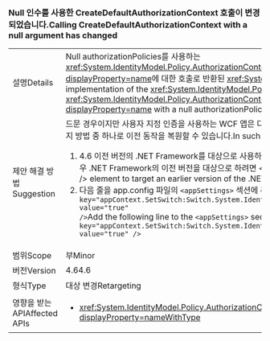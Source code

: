 ### <a name="calling-createdefaultauthorizationcontext-with-a-null-argument-has-changed"></a><span data-ttu-id="aedc2-101">Null 인수를 사용한 CreateDefaultAuthorizationContext 호출이 변경되었습니다.</span><span class="sxs-lookup"><span data-stu-id="aedc2-101">Calling CreateDefaultAuthorizationContext with a null argument has changed</span></span>

|   |   |
|---|---|
|<span data-ttu-id="aedc2-102">설명</span><span class="sxs-lookup"><span data-stu-id="aedc2-102">Details</span></span>|<span data-ttu-id="aedc2-103">Null authorizationPolicies를 사용하는 <xref:System.IdentityModel.Policy.AuthorizationContext.CreateDefaultAuthorizationContext(System.Collections.Generic.IList{System.IdentityModel.Policy.IAuthorizationPolicy})?displayProperty=name>에 대한 호출로 반환된 <xref:System.IdentityModel.Policy.AuthorizationContext?displayProperty=name>의 구현이 .NET Framework 4.6에서 변경되었습니다.</span><span class="sxs-lookup"><span data-stu-id="aedc2-103">The implementation of the <xref:System.IdentityModel.Policy.AuthorizationContext?displayProperty=name> returned by a call to the <xref:System.IdentityModel.Policy.AuthorizationContext.CreateDefaultAuthorizationContext(System.Collections.Generic.IList{System.IdentityModel.Policy.IAuthorizationPolicy})?displayProperty=name> with a null authorizationPolicies argument has changed its implementation in the .NET Framework 4.6.</span></span>|
|<span data-ttu-id="aedc2-104">제안 해결 방법</span><span class="sxs-lookup"><span data-stu-id="aedc2-104">Suggestion</span></span>|<span data-ttu-id="aedc2-105">드문 경우이지만 사용자 지정 인증을 사용하는 WCF 앱은 다르게 동작할 수 있습니다.</span><span class="sxs-lookup"><span data-stu-id="aedc2-105">In rare cases, WCF apps that use custom authentication may see behavioral differences.</span></span> <span data-ttu-id="aedc2-106">이러한 경우 두 가지 방법 중 하나로 이전 동작을 복원할 수 있습니다.</span><span class="sxs-lookup"><span data-stu-id="aedc2-106">In such cases, the previous behavior can be restored in either of two ways:</span></span><ol><li><span data-ttu-id="aedc2-107">4.6 이전 버전의 .NET Framework를 대상으로 사용하도록 앱을 다시 컴파일합니다.</span><span class="sxs-lookup"><span data-stu-id="aedc2-107">Recompile your app to target an earlier version of the .NET Framework than 4.6.</span></span> <span data-ttu-id="aedc2-108">IIS 호스트 서비스의 경우 .NET Framework의 이전 버전을 대상으로 하려면 &lt;httpRuntime targetFramework =&quot;x.x&quot; /&gt; 요소를 사용합니다.</span><span class="sxs-lookup"><span data-stu-id="aedc2-108">For IIS-hosted services, use the &lt;httpRuntime targetFramework=&quot;x.x&quot; /&gt; element to target an earlier version of the .NET Framework.</span></span></li><li><span data-ttu-id="aedc2-109">다음 줄을 app.config 파일의 <code>&lt;appSettings&gt;</code> 섹션에 추가합니다. <code>&lt;add key=&quot;appContext.SetSwitch:Switch.System.IdentityModel.EnableCachedEmptyDefaultAuthorizationContext&quot; value=&quot;true&quot; /&gt;</code></span><span class="sxs-lookup"><span data-stu-id="aedc2-109">Add the following line to the <code>&lt;appSettings&gt;</code> section of your app.config file: <code>&lt;add key=&quot;appContext.SetSwitch:Switch.System.IdentityModel.EnableCachedEmptyDefaultAuthorizationContext&quot; value=&quot;true&quot; /&gt;</code></span></span></li></ol>|
|<span data-ttu-id="aedc2-110">범위</span><span class="sxs-lookup"><span data-stu-id="aedc2-110">Scope</span></span>|<span data-ttu-id="aedc2-111">부</span><span class="sxs-lookup"><span data-stu-id="aedc2-111">Minor</span></span>|
|<span data-ttu-id="aedc2-112">버전</span><span class="sxs-lookup"><span data-stu-id="aedc2-112">Version</span></span>|<span data-ttu-id="aedc2-113">4.6</span><span class="sxs-lookup"><span data-stu-id="aedc2-113">4.6</span></span>|
|<span data-ttu-id="aedc2-114">형식</span><span class="sxs-lookup"><span data-stu-id="aedc2-114">Type</span></span>|<span data-ttu-id="aedc2-115">대상 변경</span><span class="sxs-lookup"><span data-stu-id="aedc2-115">Retargeting</span></span>|
|<span data-ttu-id="aedc2-116">영향을 받는 API</span><span class="sxs-lookup"><span data-stu-id="aedc2-116">Affected APIs</span></span>|<ul><li><xref:System.IdentityModel.Policy.AuthorizationContext.CreateDefaultAuthorizationContext(System.Collections.Generic.IList{System.IdentityModel.Policy.IAuthorizationPolicy})?displayProperty=nameWithType></li></ul>|

